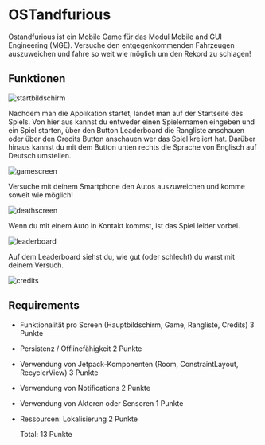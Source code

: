 # OSTandfurious
Ostandfurious ist ein Mobile Game für das Modul Mobile and GUI Engineering (MGE).
Versuche den entgegenkommenden Fahrzeugen auszuweichen und fahre so weit wie möglich um den Rekord zu schlagen!

## Funktionen

![startbildschirm](screenshots/mainscreen.png)

Nachdem man die Applikation startet, landet man auf der Startseite des Spiels. Von hier aus kannst du entweder einen Spielernamen eingeben und ein Spiel starten, über den Button Leaderboard die Rangliste anschauen oder über den Credits Button anschauen wer das Spiel kreiiert hat. Darüber hinaus kannst du mit dem Button unten rechts die Sprache von Englisch auf Deutsch umstellen.

![gamescreen](screenshots/gamescreen.png)

Versuche mit deinem Smartphone den Autos auszuweichen und komme soweit wie möglich!

![deathscreen](screenshots/deathscreen.png)

Wenn du mit einem Auto in Kontakt kommst, ist das Spiel leider vorbei.

![leaderboard](screenshots/leaderboardscreen.png)

Auf dem Leaderboard siehst du, wie gut (oder schlecht) du warst mit deinem Versuch.

![credits](screenshots/creditsscreen.png)

## Requirements

- Funktionalität pro Screen (Hauptbildschirm, Game, Rangliste, Credits) 3 Punkte

- Persistenz / Offlinefähigkeit 2 Punkte

- Verwendung von Jetpack-Komponenten (Room, ConstraintLayout, RecyclerView) 3 Punkte

- Verwendung von Notifications 2 Punkte

- Verwendung von Aktoren oder Sensoren 1 Punkte

- Ressourcen: Lokalisierung 2 Punkte

  Total: 13 Punkte
